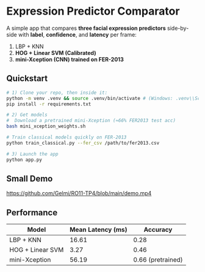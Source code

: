 # Expression Predictor Comparator

A simple app that compares **three facial expression predictors** side-by-side with **label**, **confidence**, and **latency** per frame:

1) LBP + KNN
2) **HOG + Linear SVM (Calibrated)**
3) **mini-Xception (CNN) trained on FER-2013**

## Quickstart

```bash
# 1) Clone your repo, then inside it:
python -m venv .venv && source .venv/bin/activate # (Windows: .venv\\Scripts\\activate)
pip install -r requirements.txt

# 2) Get models
#  Download a pretrained mini-Xception (≈66% FER2013 test acc)
bash mini_xception_weights.sh

# Train classical models quickly on FER-2013
python train_classical.py --fer_csv /path/to/fer2013.csv

# 3) Launch the app
python app.py
```

## Small Demo

https://github.com/Gelmi/RO11-TP4/blob/main/demo.mp4

## Performance

| Model              | Mean Latency   (ms) | Accuracy          |
|--------------------|---------------------|-------------------|
| LBP + KNN          | 16.61               | 0.28              |  
| HOG + Linear SVM   | 3.27                | 0.46              |
| mini-Xception      | 56.19               | 0.66 (pretrained) |

